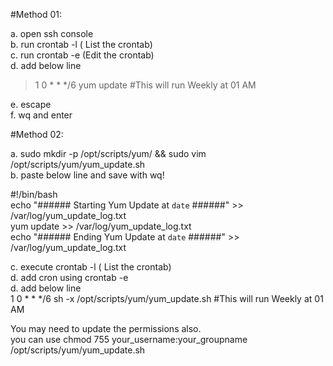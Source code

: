 #Method 01:

a. open ssh console  
b. run crontab -l ( List the crontab)  
c. run crontab -e (Edit the crontab)  
d. add below line   
>1 0 * * */6 yum update   #This will run Weekly at 01 AM  

e. escape   
f. wq and enter   


#Method 02:  

a. sudo mkdir -p /opt/scripts/yum/ && sudo vim /opt/scripts/yum/yum_update.sh  
b. paste below line and save with wq!  

#!/bin/bash  
echo "###### Starting Yum Update at `date` ######"  >> /var/log/yum_update_log.txt  
yum update >> /var/log/yum_update_log.txt  
echo "###### Ending Yum Update at `date` ######"  >> /var/log/yum_update_log.txt  
  
c. execute crontab -l ( List the crontab)  
d. add cron using crontab -e   
d. add below line   
1 0 * * */6 sh -x /opt/scripts/yum/yum_update.sh   #This will run Weekly at 01 AM  

You may need to update the permissions also.  
you can use chmod 755 your_username:your_groupname /opt/scripts/yum/yum_update.sh  
